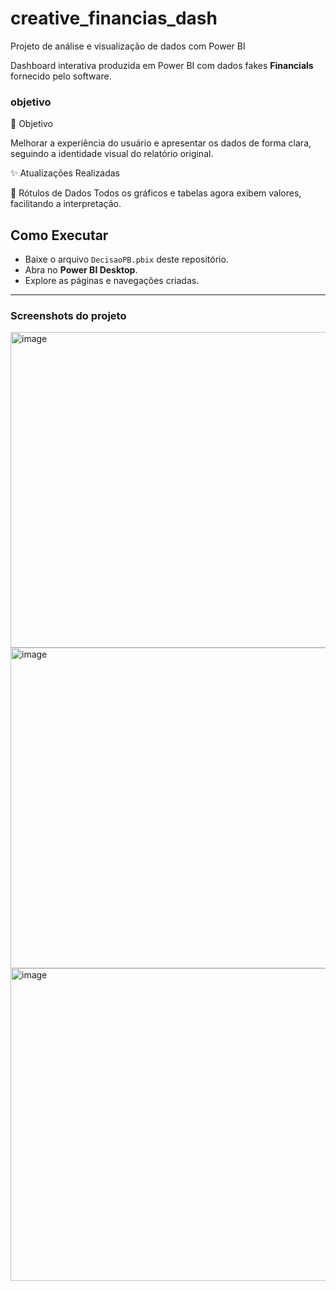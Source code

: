 # creative_financias_dash
Projeto de análise e visualização de dados com Power BI 

Dashboard interativa produzida em Power BI com dados fakes **Financials** fornecido pelo software.

### objetivo 

🎯 Objetivo

Melhorar a experiência do usuário e apresentar os dados de forma clara, seguindo a identidade visual do relatório original.

✨ Atualizações Realizadas

📌 Rótulos de Dados
Todos os gráficos e tabelas agora exibem valores, facilitando a interpretação.



## Como Executar

- Baixe o arquivo `DecisaoPB.pbix` deste repositório.
- Abra no **Power BI Desktop**.
- Explore as páginas e navegações criadas.  

---

### Screenshots do projeto


<img width="903" height="505" alt="image" src="https://github.com/user-attachments/assets/5e974dea-9621-4451-9fc9-e113a9a335af" />


<img width="900" height="513" alt="image" src="https://github.com/user-attachments/assets/33c75c32-d497-49c1-b3c8-0cb5cf4d111e" />



<img width="894" height="500" alt="image" src="https://github.com/user-attachments/assets/05d2b422-ef46-4797-b0a8-c5a9f8dffadc" />
